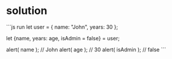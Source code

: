 # solution

\`\`\`js run let user = { name: "John", years: 30 };

let {name, years: age, isAdmin = false} = user;

alert\( name \); // John alert\( age \); // 30 alert\( isAdmin \); // false \`\`\`

